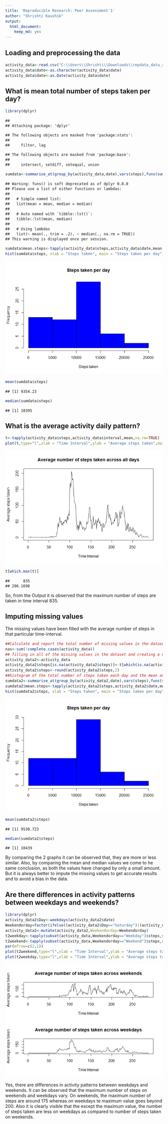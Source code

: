 ```yaml
---
title: 'Reproducible Research: Peer Assessment 1'
author: "Shrishti Kaushik"
output: 
  html_document: 
    keep_md: yes
---
```



## Loading and preprocessing the data

```r
activity_data<-read.csv("C:\\Users\\Shrishti\\Downloads\\repdata_data_activity\\activity.csv")
activity_data$date<-as.character(activity_data$date)
activity_data$date<-as.Date(activity_data$date)
```
## What is mean total number of steps taken per day?

```r
library(dplyr)
```

```
## 
## Attaching package: 'dplyr'
```

```
## The following objects are masked from 'package:stats':
## 
##     filter, lag
```

```
## The following objects are masked from 'package:base':
## 
##     intersect, setdiff, setequal, union
```

```r
sumdata<-summarise_at(group_by(activity_data,date),vars(steps),funs(sum(.,na.rm = TRUE)))
```

```
## Warning: funs() is soft deprecated as of dplyr 0.8.0
## Please use a list of either functions or lambdas: 
## 
##   # Simple named list: 
##   list(mean = mean, median = median)
## 
##   # Auto named with `tibble::lst()`: 
##   tibble::lst(mean, median)
## 
##   # Using lambdas
##   list(~ mean(., trim = .2), ~ median(., na.rm = TRUE))
## This warning is displayed once per session.
```

```r
sumdata$mean.steps<-tapply(activity_data$steps,activity_data$date,mean,na.rm=TRUE)
hist(sumdata$steps, xlab = "Steps taken", main = "Steps taken per day", col = "blue")
```

![](PA1_template_files/figure-html/unnamed-chunk-2-1.png)<!-- -->

```r
mean(sumdata$steps)
```

```
## [1] 9354.23
```

```r
median(sumdata$steps)
```

```
## [1] 10395
```
## What is the average activity daily pattern?

```r
t<-tapply(activity_data$steps,activity_data$interval,mean,na.rm=TRUE)
plot(t,type="l",xlab = "Time Interval",ylab = "Average steps taken",main = "Average number of steps taken across all days")
```

![](PA1_template_files/figure-html/unnamed-chunk-3-1.png)<!-- -->

```r
t[which.max(t)]
```

```
##      835 
## 206.1698
```
So, from the Output it is observed that the maximum number of steps are taken in time interval 835.  

## Imputing missing values  
The missing values have been filled with the average number of steps in that particular time-interval.  

```r
##Calculate and report the total number of missing values in the dataset:
nas<-sum(!complete.cases(activity_data))
## filling in all of the missing values in the dataset and creating a new dataset:
activity_data2<-activity_data
activity_data2$steps[is.na(activity_data2$steps)]<-t[which(is.na(activity_data2$steps))]
activity_data2$steps<-round(activity_data2$steps,2)
##histogram of the total number of steps taken each day and the mean and median of the total number of steps taken per day
sumdata2<-summarise_at(group_by(activity_data2,date),vars(steps),funs(sum(.,na.rm = TRUE)))
sumdata2$mean.steps<-tapply(activity_data2$steps,activity_data2$date,mean,na.rm=TRUE)
hist(sumdata2$steps, xlab = "Steps taken", main = "Steps taken per day", col = "blue")
```

![](PA1_template_files/figure-html/unnamed-chunk-4-1.png)<!-- -->

```r
mean(sumdata2$steps)
```

```
## [1] 9530.723
```

```r
median(sumdata2$steps)
```

```
## [1] 10439
```
By comparing the 2 graphs it can be observed that, they are more or less similar. Also, by comparing the mean and median values we come to he same conclusion, as both the values have changed by only a small amount. But it is always better to impute the missing values to get accurate results and to avoid a bias in the data.  

## Are there differences in activity patterns between weekdays and weekends?  

```r
library(dplyr)
activity_data2$Day<-weekdays(activity_data2$date)
Weekendorday=factor(ifelse((activity_data2$Day=="Saturday")|(activity_data2$Day=="Sunday"),"Weekend","Weekday"))
activity_data2<-mutate(activity_data2,Weekendorday=Weekendorday)
t2weekday<-tapply(subset(activity_data,Weekendorday=="Weekday")$steps,subset(activity_data,Weekendorday=="Weekday")$interval,mean,na.rm=TRUE)
t2weekend<-tapply(subset(activity_data,Weekendorday=="Weekend")$steps,subset(activity_data,Weekendorday=="Weekend")$interval,mean,na.rm=TRUE)
par(mfrow=c(2,1))
plot(t2weekend,type="l",xlab = "Time Interval",ylab = "Average steps taken",main = "Average number of steps taken across weekends")
plot(t2weekday,type="l",xlab = "Time Interval",ylab = "Average steps taken",main = "Average number of steps taken across weekdays")
```

![](PA1_template_files/figure-html/unnamed-chunk-5-1.png)<!-- -->
  
Yes, there are differences in activity patterns between weekdays and weekends. It can be observed that the maximum number of steps on weekends and weekdays vary. On weekends, the maximum number of steps are around 175 whereas on weekdays te maximum value goes beyond 200. Also it is clearly visible that the except the maximum value, the number of steps taken are less on weekdays as compared to number of steps taken on weekends.
